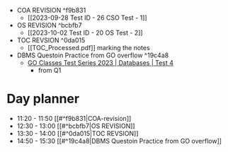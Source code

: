 - COA REVISION ^f9b831
	- [[2023-09-28 Test ID - 26 CSO Test - 1]]
- OS REVISION ^bcbfb7
	- [[2023-10-02 Test ID - 20 OS Test - 2]]
- TOC REVSION ^0da015
	- [[TOC_Processed.pdf]] marking the notes
- DBMS Questoin Practice from GO overflow ^19c4a8
	- [GO Classes Test Series 2023 | Databases | Test 4](https://uxkhzfstdjcborfuyyknhkhbyfnskrywvveioufkbjkupomnptjwvhbavkysuhi.vercel.app/gateoverflow.in/quiz/results.html?exam_id=386&test_id=19)
		- from Q1
# Day planner

- 11:20 - 11:50 [[#^f9b831|COA-revision]]
- 12:30 - 13:00 [[#^bcbfb7|OS REVISION]]
- 13:30 - 14:00 [[#^0da015|TOC REVSION]]
- 14:50 - 15:30 [[#^19c4a8|DBMS Questoin Practice from GO overflow]]